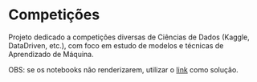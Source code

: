 # Competições

Projeto dedicado a competições diversas de Ciências de Dados (Kaggle, DataDriven, etc.), com foco em estudo de modelos e técnicas de Aprendizado de Máquina.

OBS: se os notebooks não renderizarem, utilizar o [link](https://nbviewer.jupyter.org/) como solução.
